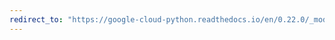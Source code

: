 ```yaml
---
redirect_to: "https://google-cloud-python.readthedocs.io/en/0.22.0/_modules/google/cloud/monitoring/timeseries.html"
---
```

